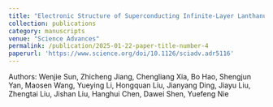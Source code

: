 ```yaml
---
title: "Electronic Structure of Superconducting Infinite-Layer Lanthanum Nickelates"
collection: publications
category: manuscripts
venue: "Science Advances"
permalink: /publication/2025-01-22-paper-title-number-4
paperurl: 'https://www.science.org/doi/10.1126/sciadv.adr5116'
---
```

Authors: Wenjie Sun, Zhicheng Jiang, Chengliang Xia, Bo Hao, Shengjun Yan, Maosen Wang, Yueying Li, Hongquan Liu, Jianyang Ding, Jiayu Liu, Zhengtai Liu, Jishan Liu, Hanghui Chen, Dawei Shen, Yuefeng Nie
